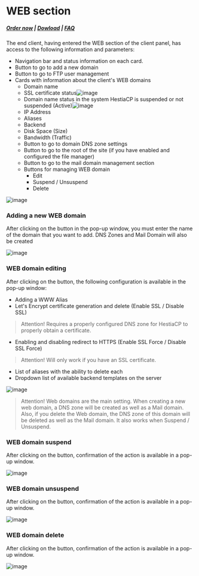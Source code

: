 # WEB section

#####  [Order now](https://puqcloud.com/index.php?rp=/store/whmcs-module-hestiacp) | [Dowload](https://download.puqcloud.com/WHMCS/servers/PUQ_WHMCS-HestiaCP/) | [FAQ](https://faq.puqcloud.com/)

The end client, having entered the WEB section of the client panel, has access to the following information and parameters:

- Navigation bar and status information on each card.
- Button to go to add a new domain
- Button to go to FTP user management
- Cards with information about the client's WEB domains 
    - Domain name
    - SSL certificate status![image](https://user-images.githubusercontent.com/81689153/234534316-804bae30-fb37-448b-9528-20a32329fd13.png)
    - Domain name status in the system HestiaCP is suspended or not suspended (Active)![image](https://user-images.githubusercontent.com/81689153/223435199-41927f58-0ae6-4225-a218-9e5549858886.png)
    - IP Address
    - Aliases
    - Backend
    - Disk Space (Size)
    - Bandwidth (Traffic)
    - Button to go to domain DNS zone settings
    - Button to go to the root of the site (if you have enabled and configured the file manager)
    - Button to go to the mail domain management section
    - Buttons for managing WEB domain 
        - Edit
        - Suspend / Unsuspend
        - Delete

![image](https://github.com/PUQ-sp-z-o-o/WHMCS-Module-HestiaCP/assets/81689153/25126743-b305-4373-b7e3-ca50518252a5)

### Adding a new WEB domain

After clicking on the button in the pop-up window, you must enter the name of the domain that you want to add. DNS Zones and Mail Domain will also be created

![image](https://github.com/PUQ-sp-z-o-o/WHMCS-Module-HestiaCP/assets/81689153/28dbb9ff-b23e-4171-8511-995059e580aa)

### WEB domain editing

After clicking on the button, the following configuration is available in the pop-up window:

- Adding a WWW Alias
- Let's Encrypt certificate generation and delete (Enable SSL / Disable SSL)  
>Attention! Requires a properly configured DNS zone for HestiaCP to properly obtain a certificate.
- Enabling and disabling redirect to HTTPS (Enable SSL Force / Disable SSL Force) 
>Attention! Will only work if you have an SSL certificate.
- List of aliases with the ability to delete each
- Dropdown list of available backend templates on the server

![image](https://github.com/PUQ-sp-z-o-o/WHMCS-Module-HestiaCP/assets/81689153/cee1613b-faf3-417c-ae36-920788152634)

>Attention! Web domains are the main setting. When creating a new web domain, a DNS zone will be created as well as a Mail domain. Also, if you delete the Web domain, the DNS zone of this domain will be deleted as well as the Mail domain. It also works when Suspend / Unsuspend.

### WEB domain suspend

After clicking on the button, confirmation of the action is available in a pop-up window.

![image](https://github.com/PUQ-sp-z-o-o/WHMCS-Module-HestiaCP/assets/81689153/806ff150-76a9-4ff0-98db-2e3f0b1ab245)

### WEB domain unsuspend 

After clicking on the button, confirmation of the action is available in a pop-up window.

![image](https://github.com/PUQ-sp-z-o-o/WHMCS-Module-HestiaCP/assets/81689153/1628001e-1418-4735-b884-701f9ed7b8eb)

### WEB domain delete

After clicking on the button, confirmation of the action is available in a pop-up window.

![image](https://github.com/PUQ-sp-z-o-o/WHMCS-Module-HestiaCP/assets/81689153/9813e4f5-2e12-4d14-98c1-60a34da89238)
